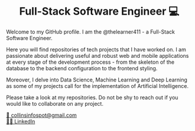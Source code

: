 <h1 align="center">Full-Stack Software Engineer 💻 </h1>

<p>Welcome to my GitHub profile. I am the @thelearner411 - a Full-Stack Software Engineer.</p> 
  
Here you will find repositories of tech projects that I have worked on. I am passionate about delivering useful and robust web and mobile applications at every stage of the development process - from the skeleton of the database to the backend configuration to the frontend styling.

Moreover, I delve into Data Science, Machine Learning and Deep Learning as some of my projects call for the implementation of Artificial Intelligence.

Please take a look at my repositories. Do not be shy to reach out if you would like to collaborate on any project.

<a href = "mailto:collinsinfospot@gmail.com" target="_blank">📧 collinsinfospot@gmail.com</a><br>
<a href = "https://www.linkedin.com/in/mikhaile-collins/" target="_blank">👩‍💼 LinkedIn</a>
